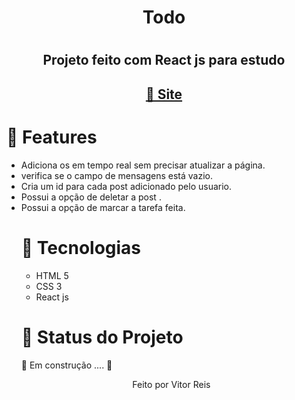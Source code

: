 
<h1 align="center" >Todo<h1>
<h2 align="center"> Projeto feito com React js para estudo </h2>
<h2 align="center"><a href="https://chat-socketjs-express.herokuapp.com/">🔗 Site</a></h2>
<h1>🚀 Features</h1>
<ul>
    <li> Adiciona os em tempo real sem precisar atualizar a página.
      <li> verifica se o campo de mensagens está vazio.
        <li>Cria um id para cada post adicionado pelo usuario.
          <li>Possui a opção de deletar a post .
            <li> Possui a opção de marcar a tarefa feita.
<h1>🚀 Tecnologias</h1>
 
 <ul>
    <li>HTML 5
      <li>CSS 3
       <li>React js

  
 </ul>

                
 
<h1 > 🚀 Status do Projeto </h1>
 
 <p > 🚧   Em construção .... 🚧 </p>
 
 
 <p align="center">Feito por Vitor Reis</p>
